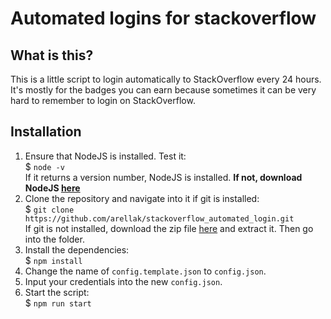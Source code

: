 # Automated logins for stackoverflow
## What is this?
This is a little script to login automatically to StackOverflow every 24 hours. It's mostly for the badges you can earn because sometimes it can be very hard to remember to login on StackOverflow.

## Installation
1. Ensure that NodeJS is installed. Test it: <br> $ `node -v`<br>
If it returns a version number, NodeJS is installed. **If not, download NodeJS [here](https://nodejs.org/en/download/package-manager/)**
2. Clone the repository and navigate into it if git is installed:<br>
$ `git clone https://github.com/arellak/stackoverflow_automated_login.git`<br>
If git is not installed, download the zip file [here](https://github.com/arellak/stackoverflow_automated_login/archive/master.zip) and extract it. Then go into the folder.
3. Install the dependencies:<br>
$ `npm install`
4. Change the name of `config.template.json` to `config.json`.
5. Input your credentials into the new `config.json`.
6. Start the script:<br>
$ `npm run start`